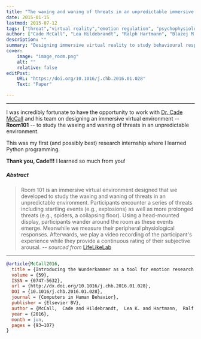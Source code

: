 ```yaml
---
title: "The waxing and waning of threats in an unpredictable immersive virtual environment" 
date: 2015-01-15
lastmod: 2015-07-12
tags: ["threat","virtual reality","emotion regulation", "psychophysiology"]
author: ["Cade McCall", "Lea Hildebrandt", "Ralph Hartmann", "Blazej M. Baczkowski", "Tania Singer"]
description: "" 
summary: "Designing immersive virtual reality to study behavioural response to threats in an unpredictable environment." 
cover:
    image: "image_room.png"
    alt: ""
    relative: false
editPost:
    URL: "https://doi.org/10.1016/j.chb.2016.01.028"
    Text: "Paper"

---
```


---

I was incredibly fortunate to have the opportunity to work with [Dr. Cade McCall](https://www.lifelikelab.science/cade-mccall) and his team on designing an immersive virtual environment -- **Room101** -- to study the waxing and waning of threats in an unpredictable environment.  

This was my first (and possibly best) research internship where I learned Python programming.  

**Thank you, Cade!!!** I learned so much from you!  



##### Abstract 


> Room 101 is an immersive virtual environment designed that we developed to study the waxing and waning of threats in an unpredictable environment. Participants encounter a series of threats including startling events (e.g., explosions) as well as more prolonged threats (e.g., spiders, a collapsing floor).  Using a head-mounted display, participants wander around the room as these events emerge. Meanwhile we measure their peripheral physiological responses. Afterwards, we play a video recording of the participant's experience while they provide a continuous rating of their subjective arousal. -- *sourced from* [LifeLikeLab](https://www.lifelikelab.science/room101)

---

```BibTex
@article{McCall2016,
  title = {Introducing the Wunderkammer as a tool for emotion research: Unconstrained gaze and movement patterns in three emotionally evocative virtual worlds},
  volume = {59},
  ISSN = {0747-5632},
  url = {http://dx.doi.org/10.1016/j.chb.2016.01.028},
  DOI = {10.1016/j.chb.2016.01.028},
  journal = {Computers in Human Behavior},
  publisher = {Elsevier BV},
  author = {McCall,  Cade and Hildebrandt,  Lea K. and Hartmann,  Ralf and Baczkowski,  Blazej M. and Singer,  Tania},
  year = {2016},
  month = jun,
  pages = {93–107}
}
```